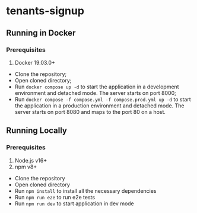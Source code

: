 # tenants-signup

## Running in Docker

### Prerequisites

1.  Docker 19.03.0+

- Clone the repository;
- Open cloned directory;
- Run `docker compose up -d` to start the application in a development environment and detached mode. The server starts on port 8000;
- Run `docker compose -f compose.yml -f compose.prod.yml up -d` to start the application in a production environment and detached mode. The server starts on port 8080 and maps to the port 80 on a host.

## Running Locally

### Prerequisites

1. Node.js v16+
1. npm v8+

- Clone the repository
- Open cloned directory
- Run `npm install` to install all the necessary dependencies
- Run `npm run e2e` to run e2e tests
- Run `npm run dev` to start application in dev mode
